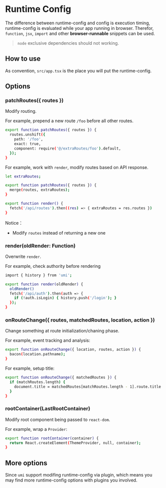# Runtime Config

The difference between runtime-config and config is execution timing, runtime-config is evaluated while your app running in browser. Therefor, `function`, `jsx`, `import` and other **browser-runnable** snippets can be used.

> `node` exclusive dependencies should not working.


## How to use

As convention, `src/app.tsx` is the place you will put the runtime-config.

## Options

### patchRoutes({ routes })

Modify routing.

For example, prepend a new route `/foo` before all other routes.

```bash
export function patchRoutes({ routes }) {
  routes.unshift({
    path: '/foo',
    exact: true,
    component: require('@/extraRoutes/foo').default,
  });
}
```

For example, work with `render`, modify routes based on API response.

```bash
let extraRoutes;

export function patchRoutes({ routes }) {
  merge(routes, extraRoutes);
}

export function render() {
  fetch('/api/routes').then((res) => { extraRoutes = res.routes })
}
```

Notice：

* Modify `routes` instead of returning a new one

### render(oldRender: Function)

Overwrite `render`.

For example, check authority before rendering

```bash
import { history } from 'umi';

export function render(oldRender) {
  oldRender()
  fetch('/api/auth').then(auth => {
    if (!auth.isLogin) { history.push('/login'); }
  });
}
```

### onRouteChange({ routes, matchedRoutes, location, action })

Change something at route initialization/chaning phase.

For example, event tracking and analysis:

```bash
export function onRouteChange({ location, routes, action }) {
  bacon(location.pathname);
}
```

For example, setup title:

```bash
export function onRouteChange({ matchedRoutes }) {
  if (matchRoutes.length) {
    document.title = matchedRoutes[matchRoutes.length - 1].route.title || '';
  }
}
```

### rootContainer(LastRootContainer)

Modify root component being passed to `react-dom`.

For example, wrap a `Provider`:

```bash
export function rootContainer(container) {
  return React.createElement(ThemeProvider, null, container);
}
```

## More options

Since `umi` support modifing runtime-config via plugin, which means you may find more runtime-config options with plugins you involved.

